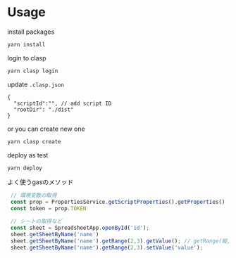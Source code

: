 # Usage

install packages
```bash
yarn install
```

login to clasp
```bash
yarn clasp login
```

update `.clasp.json`
```
{
  "scriptId":"", // add script ID
  "rootDir": "./dist"
}
```

or you can create new one
```bash
yarn clasp create
```

deploy as test
```bash
yarn deploy
```

よく使うgasのメソッド
```js
 // 環境変数の取得
 const prop = PropertiesService.getScriptProperties().getProperties()
 const token = prop.TOKEN

 // シートの取得など
 const sheet = SpreadsheetApp.openById('id');
 sheet.getSheetByName('name')
 sheet.getSheetByName('name').getRange(2,3).getValue(); // getRange(縦, 横)
 sheet.getSheetByName('name').getRange(2,3).setValue('value');
```
